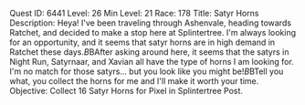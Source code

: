 Quest ID: 6441
Level: 26
Min Level: 21
Race: 178
Title: Satyr Horns
Description: Heya! I've been traveling through Ashenvale, heading towards Ratchet, and decided to make a stop here at Splintertree. I'm always looking for an opportunity, and it seems that satyr horns are in high demand in Ratchet these days.$B$BAfter asking around here, it seems that the satyrs in Night Run, Satyrnaar, and Xavian all have the type of horns I am looking for. I'm no match for those satyrs... but you look like you might be!$B$BTell you what, you collect the horns for me and I'll make it worth your time.
Objective: Collect 16 Satyr Horns for Pixel in Splintertree Post.
